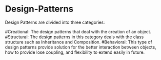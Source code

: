 # Design-Patterns
Design Patterns are divided into three categories:

#Creational: The design patterns that deal with the creation of an object.
#Structural: The design patterns in this category deals with the class structure such as Inheritance and Composition.
#Behavioral: This type of design patterns provide solution for the better interaction between objects, how to provide lose coupling, and flexibility to extend easily in future.
